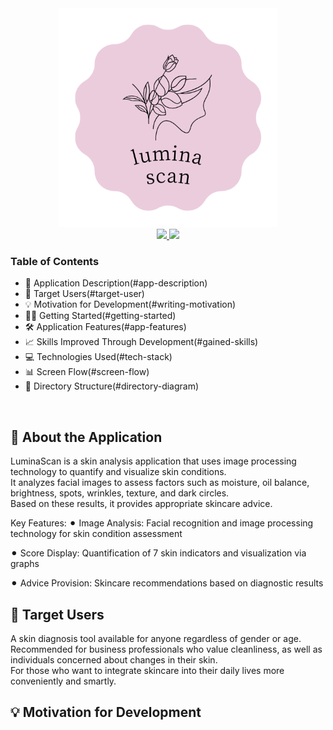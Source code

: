 <div align="center">
  <picture>
    <img src="https://raw.githubusercontent.com/emiche1108/LuminaScan/main/static/readme-images/logo.png" width="350" alt="LuminaScan Logo">
  </picture>  
  <br>

  <center>
    <a href="README.md">
      <img src="https://img.shields.io/badge/Japanese-🇯🇵-red?style=for-the-badge&logo=google-translate">
    </a>
    <a href="README_en.md">
      <img src="https://img.shields.io/badge/English-🇺🇸-blue?style=for-the-badge&logo=google-translate">
    </a>
  </center>
</div>



### Table of Contents
- 💄 Application Description(#app-description)
- 🎯 Target Users(#target-user)
- 💡 Motivation for Development(#writing-motivation)
- 🏃‍♀️ Getting Started(#getting-started)
- 🛠️ Application Features(#app-features)
- 📈 Skills Improved Through Development(#gained-skills)
- 💻 Technologies Used(#tech-stack)
- 📊 Screen Flow(#screen-flow)
- 📂 Directory Structure(#directory-diagram)
<br>


## 💄 About the Application<a id="app-description"></a>
LuminaScan is a skin analysis application that uses image processing technology to quantify and visualize skin conditions.<br>
It analyzes facial images to assess factors such as moisture, oil balance, brightness, spots, wrinkles, texture, and dark circles.<br>
Based on these results, it provides appropriate skincare advice.<br>

Key Features:
⚫︎ Image Analysis: Facial recognition and image processing technology for skin condition assessment

⚫︎ Score Display: Quantification of 7 skin indicators and visualization via graphs

⚫︎ Advice Provision: Skincare recommendations based on diagnostic results
<br>


## 🎯 Target Users<a id="target-user"></a>
A skin diagnosis tool available for anyone regardless of gender or age.<br>
Recommended for business professionals who value cleanliness, as well as individuals concerned about changes in their skin.<br>
For those who want to integrate skincare into their daily lives more conveniently and smartly.
<br>


## 💡 Motivation for Development<a id="writing-motivation"></a>


